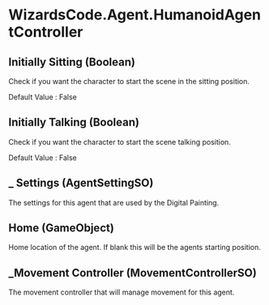 # WizardsCode.Agent.HumanoidAgentController

## Initially Sitting (Boolean)

Check if you want the character to start the scene in the sitting position.

Default Value     : False


## Initially Talking (Boolean)

Check if you want the character to start the scene talking position.

Default Value     : False


## _ Settings (AgentSettingSO)

The settings for this agent that are used by the Digital Painting.


## Home (GameObject)

Home location of the agent. If blank this will be the agents starting position.


## _Movement Controller (MovementControllerSO)

The movement controller that will manage movement for this agent.

